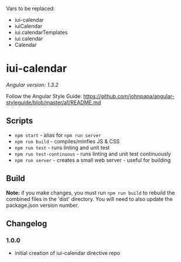 Vars to be replaced:
 - iui-calendar
 - iuiCalendar
 - iui.calendarTemplates
 - iui.calendar
 - Calendar


# iui-calendar

*Angular version: 1.3.2*

Follow the Angular Style Guide:
https://github.com/johnpapa/angular-styleguide/blob/master/a1/README.md

## Scripts
- `npm start` - alias for `npm run server`
- `npm run build` - compiles/minfies JS & CSS
- `npm run test` - runs linting and unit test
- `npm run test-continuous` - runs linting and unit test continuously
- `npm run server` - creates a small web server - useful for building

## Build
**Note:** if you make changes, you must run `npm run build` to rebuild the combined files in the 'dist' directory. You will need to also update the package.json version number.

## Changelog

### 1.0.0
- initial creation of iui-calendar directive repo
